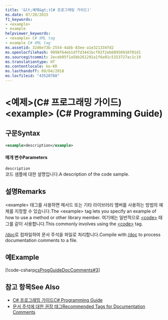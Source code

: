 ```yaml
---
title: '&lt;예제&gt;(C# 프로그래밍 가이드)'
ms.date: 07/20/2015
f1_keywords:
- <example>
- example
helpviewer_keywords:
- <example> C# XML tag
- example C# XML tag
ms.assetid: 32d6e73b-2554-4abb-83ee-a1e321334fd2
ms.openlocfilehash: 9998f64eb1dffd3441bcf02f2eb60950910f01d1
ms.sourcegitcommit: 2eceb05f1a5bb261291a1f6a91c5153727ac1c19
ms.translationtype: HT
ms.contentlocale: ko-KR
ms.lasthandoff: 09/04/2018
ms.locfileid: "43520788"
---
```

# <a name="ltexamplegt-c-programming-guide"></a><span data-ttu-id="f7707-102">&lt;예제&gt;(C# 프로그래밍 가이드)</span><span class="sxs-lookup"><span data-stu-id="f7707-102">&lt;example&gt; (C# Programming Guide)</span></span>
## <a name="syntax"></a><span data-ttu-id="f7707-103">구문</span><span class="sxs-lookup"><span data-stu-id="f7707-103">Syntax</span></span>  
  
```xml  
<example>description</example>  
```  
  
#### <a name="parameters"></a><span data-ttu-id="f7707-104">매개 변수</span><span class="sxs-lookup"><span data-stu-id="f7707-104">Parameters</span></span>  
 `description`  
 <span data-ttu-id="f7707-105">코드 샘플에 대한 설명입니다.</span><span class="sxs-lookup"><span data-stu-id="f7707-105">A description of the code sample.</span></span>  
  
## <a name="remarks"></a><span data-ttu-id="f7707-106">설명</span><span class="sxs-lookup"><span data-stu-id="f7707-106">Remarks</span></span>  
 <span data-ttu-id="f7707-107">\<example> 태그를 사용하면 메서드 또는 기타 라이브러리 멤버를 사용하는 방법의 예제를 지정할 수 있습니다.</span><span class="sxs-lookup"><span data-stu-id="f7707-107">The \<example> tag lets you specify an example of how to use a method or other library member.</span></span> <span data-ttu-id="f7707-108">여기에는 일반적으로 [\<code>](../../../csharp/programming-guide/xmldoc/code.md) 태그를 같이 사용합니다.</span><span class="sxs-lookup"><span data-stu-id="f7707-108">This commonly involves using the [\<code>](../../../csharp/programming-guide/xmldoc/code.md) tag.</span></span>  
  
 <span data-ttu-id="f7707-109">[/doc](../../../csharp/language-reference/compiler-options/doc-compiler-option.md)로 컴파일하여 문서 주석을 파일로 처리합니다.</span><span class="sxs-lookup"><span data-stu-id="f7707-109">Compile with [/doc](../../../csharp/language-reference/compiler-options/doc-compiler-option.md) to process documentation comments to a file.</span></span>  
  
## <a name="example"></a><span data-ttu-id="f7707-110">예</span><span class="sxs-lookup"><span data-stu-id="f7707-110">Example</span></span>  
 [!code-csharp[csProgGuideDocComments#3](../../../csharp/programming-guide/xmldoc/codesnippet/CSharp/example_1.cs)]  
  
## <a name="see-also"></a><span data-ttu-id="f7707-111">참고 항목</span><span class="sxs-lookup"><span data-stu-id="f7707-111">See Also</span></span>

- [<span data-ttu-id="f7707-112">C# 프로그래밍 가이드</span><span class="sxs-lookup"><span data-stu-id="f7707-112">C# Programming Guide</span></span>](../../../csharp/programming-guide/index.md)  
- [<span data-ttu-id="f7707-113">문서 주석에 대한 권장 태그</span><span class="sxs-lookup"><span data-stu-id="f7707-113">Recommended Tags for Documentation Comments</span></span>](../../../csharp/programming-guide/xmldoc/recommended-tags-for-documentation-comments.md)
